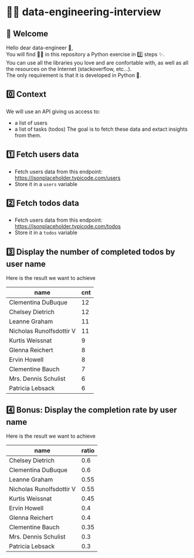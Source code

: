 # 👨‍💻 data-engineering-interview

## 🤗 Welcome

Hello dear data-engineer 👋,  
You will find 🕵️‍♂️ in this repository a Python exercise in 3️⃣ steps ✨.  
You can use all the libraries you love and are confortable with, as well as all the resources on the Internet (stackoverflow, etc...).  
The only requirement is that it is developed in Python 🐍.

## 0️⃣ Context

We will use an API giving us access to:
* a list of users
* a list of tasks (todos)
The goal is to fetch these data and extact insights from them.

## 1️⃣ Fetch users data

* Fetch users data from this endpoint: https://jsonplaceholder.typicode.com/users
* Store it in a `users` variable  

## 2️⃣ Fetch todos data

* Fetch users data from this endpoint: https://jsonplaceholder.typicode.com/todos
* Store it in a `todos` variable  

## 3️⃣ Display the number of completed todos by user name

Here is the result we want to achieve

| name                     | cnt |
|--------------------------|-----|
| Clementina DuBuque       | 12  |
| Chelsey Dietrich         | 12  |
| Leanne Graham            | 11  |
| Nicholas Runolfsdottir V | 11  |
| Kurtis Weissnat          | 9   |
| Glenna Reichert          | 8   |
| Ervin Howell             | 8   |
| Clementine Bauch         | 7   |
| Mrs. Dennis Schulist     | 6   |
| Patricia Lebsack         | 6   |

## 4️⃣ Bonus: Display the completion rate by user name

Here is the result we want to achieve

| name                     | ratio |
|--------------------------|-------|
| Chelsey Dietrich         | 0.6   |
| Clementina DuBuque       | 0.6   |
| Leanne Graham            | 0.55  |
| Nicholas Runolfsdottir V | 0.55  |
| Kurtis Weissnat          | 0.45  |
| Ervin Howell             | 0.4   |
| Glenna Reichert          | 0.4   |
| Clementine Bauch         | 0.35  |
| Mrs. Dennis Schulist     | 0.3   |
| Patricia Lebsack         | 0.3   |
